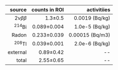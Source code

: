 | **source**       | **counts in ROI** | **activitiies** |
|-----------------:|------------------:|----------------:|
| $2\nu\beta\beta$ | 1.3±0.5           | 0.0019 (Bq/kg)    |
| $^{214}$Bi       | 0.089±0.004       | 1.0e-5 (Bq/kg)         |
| Radon          | 0.233±0.039       | 0.00015  (Bq/m3)       |
| $^{208}$Tl       | 0.039±0.001       | 2.0e-6 (Bq/kg)         |
| external       | 0.89±0.42         |  --        |
| total            | 2.55±0.65         | --             |